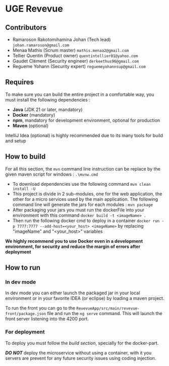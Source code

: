 # UGE Revevue

## Contributors 

- Ramaroson Rakotomihamina Johan (Tech lead) ```johan.ramaroson@gmail.com```
- Menaa Mathis (Scrum master) ```mathis.menaa2@gmail.com```
- Tellier Quentin (Product owner) ```quentintellier01@yahoo.com```
- Gaudet Clément (Security engineer) ```derkeethus96@gmail.com```
- Regueme Yohann (Security expert) ```reguemeyohannsup@gmail.com```

## Requires

To make sure you can build the entire project in a comfortable way, you must install the following dependencies :

- **Java** (JDK 21 or later, mandatory)
- **Docker** (mandatory)
- **npm**, mandatory for development environment, optional for production
- **Maven** (optional)

IntelliJ Idea (optional) is highly recommended due to its many tools for build and setup

## How to build

For all this section, the ```mvn``` command line instruction can be replace by the given maven script for windows : 
```.\mvnw.cmd```

- To download dependencies use the following command ```mvn clean install -U```
- This project is divide in 2 sub-modules, one for the web application, the other for a micro services used by the main application. The following command line will generate the jars for each modules : ```mvn package```
- After packaging your jars you must run the dockerFile into your environment with this command ```docker build -t <imageName> .```
- Then run the following docker cmd to deploy in a container ```docker run -p 7777:7777 --add-host=<your_host> <imageName>``` by replacing "imageName" and "<your_host>" variables

**We highly recommend you to use Docker even in a development environment, for security and reduce the margin of errors after deployment**

## How to run

### In dev mode

In dev mode you can either launch the packaged jar in your local environment or in your favorite IDEA (or eclipse) by loading a maven project.

To run the front you can go to the ```RevevueApp/src/main/revevue-front/package.json``` file and run the ```ng serve``` command. This will launch the front server listening into the 4200 port.


### For deployment

To deploy you must follow the *build section*, specially for the docker-part.

***DO NOT*** deploy the microservice without using a container, with it you servers are prevent for any future security issues using coding injection.